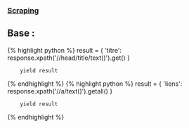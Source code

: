 ### [Scraping](index.md)

## Base :
{% highlight python %} 
result = {
  'titre': response.xpath('//head/title/text()').get()
        }

        yield result
{% endhighlight %}
{% highlight python %} 
result = {
  'liens': response.xpath('//a/text()').getall()
        }

        yield result
{% endhighlight %}
